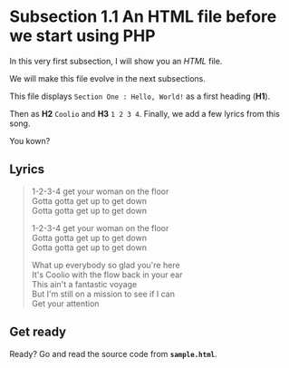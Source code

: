 # Subsection 1.1 An HTML file before we start using PHP

In this very first subsection, I will show you an _HTML_ file.

We will make this file evolve in the next subsections.

This file displays `Section One : Hello, World!` as a first heading (**H1**).

Then as **H2** `Coolio` and **H3** `1 2 3 4`. Finally, we add a few lyrics from this song.

You kown?

## Lyrics

> 1-2-3-4 get your woman on the floor\
> Gotta gotta get up to get down\
> Gotta gotta get up to get down
> 
> 1-2-3-4 get your woman on the floor\
> Gotta gotta get up to get down\
> Gotta gotta get up to get down
> 
> What up everybody so glad you're here\
> It's Coolio with the flow back in your ear\
> This ain't a fantastic voyage\
> But I'm still on a mission to see if I can\
> Get your attention

## Get ready

Ready? Go and read the source code from **`sample.html`**.